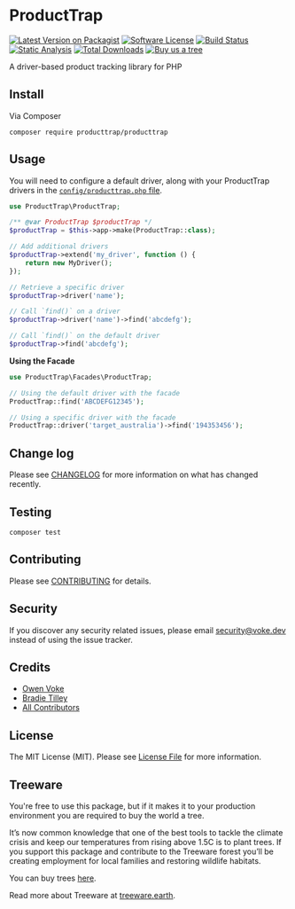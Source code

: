 # ProductTrap

[![Latest Version on Packagist][ico-version]][link-packagist]
[![Software License][ico-license]](LICENSE.md)
[![Build Status][ico-github-actions]][link-github-actions]
[![Static Analysis][ico-static-analysis]][link-static-analysis]
[![Total Downloads][ico-downloads]][link-downloads]
[![Buy us a tree][ico-treeware-gifting]][link-treeware-gifting]

A driver-based product tracking library for PHP

## Install

Via Composer

```shell
composer require producttrap/producttrap
```

## Usage

You will need to configure a default driver, along with your ProductTrap drivers in the [`config/producttrap.php` file](./config/producttrap.php).

```php
use ProductTrap\ProductTrap;

/** @var ProductTrap $productTrap */
$productTrap = $this->app->make(ProductTrap::class);

// Add additional drivers
$productTrap->extend('my_driver', function () {
    return new MyDriver();
});

// Retrieve a specific driver
$productTrap->driver('name');

// Call `find()` on a driver
$productTrap->driver('name')->find('abcdefg');

// Call `find()` on the default driver
$productTrap->find('abcdefg');
```

**Using the Facade**

```php
use ProductTrap\Facades\ProductTrap;

// Using the default driver with the facade
ProductTrap::find('ABCDEFG12345');

// Using a specific driver with the facade
ProductTrap::driver('target_australia')->find('194353456');
```

## Change log

Please see [CHANGELOG](CHANGELOG.md) for more information on what has changed recently.

## Testing

```shell
composer test
```

## Contributing

Please see [CONTRIBUTING](.github/CONTRIBUTING.md) for details.

## Security

If you discover any security related issues, please email security@voke.dev instead of using the issue tracker.

## Credits

- [Owen Voke][link-author]
- [Bradie Tilley][link-author2]
- [All Contributors][link-contributors]

## License

The MIT License (MIT). Please see [License File](LICENSE.md) for more information.

## Treeware

You're free to use this package, but if it makes it to your production environment you are required to buy the world a tree.

It’s now common knowledge that one of the best tools to tackle the climate crisis and keep our temperatures from rising above 1.5C is to plant trees. If you support this package and contribute to the Treeware forest you’ll be creating employment for local families and restoring wildlife habitats.

You can buy trees [here][link-treeware-gifting].

Read more about Treeware at [treeware.earth][link-treeware].

[ico-version]: https://img.shields.io/packagist/v/producttrap/producttrap.svg?style=flat-square
[ico-license]: https://img.shields.io/badge/license-MIT-brightgreen.svg?style=flat-square
[ico-github-actions]: https://img.shields.io/github/workflow/status/producttrap/producttrap/Tests.svg?style=flat-square
[ico-static-analysis]: https://img.shields.io/github/workflow/status/producttrap/producttrap/Static%20Analysis.svg?style=flat-square&label=Static%20Analysis
[ico-downloads]: https://img.shields.io/packagist/dt/producttrap/producttrap.svg?style=flat-square
[ico-treeware-gifting]: https://img.shields.io/badge/Treeware-%F0%9F%8C%B3-lightgreen?style=flat-square

[link-packagist]: https://packagist.org/packages/producttrap/producttrap
[link-github-actions]: https://github.com/producttrap/producttrap/actions
[link-static-analysis]: https://github.com/producttrap/producttrap/actions/workflows/static.yml
[link-downloads]: https://packagist.org/packages/producttrap/producttrap
[link-treeware]: https://treeware.earth
[link-treeware-gifting]: https://ecologi.com/owenvoke?gift-trees
[link-author]: https://github.com/owenvoke
[link-author2]: https://github.com/bradietilley
[link-contributors]: ../../contributors
